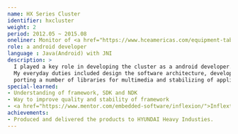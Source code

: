 ```yaml
---
name: HX Series Cluster
identifier: hxcluster
weight: 2
period: 2012.05 ~ 2015.08
oneliner: Monitor of <a href="https://www.hceamericas.com/equipment-tab/crawler-excavators/">HX series crawler and excavator</a> of <a href="http://english.hhi.co.kr/">HHI</a> 
role: a android developer
language : Java(Android) with JNI
description: >
  I played a key role in developing the cluster as a android developer.
  My everyday duties included design the software architecture, development, 
  porting a number of libraries for multimedia and stabilizing of application.
special-learned:
- Understanding of framework, SDK and NDK
- Way to improve quality and stability of framework
- <a href="https://www.mentor.com/embedded-software/inflexion/">Inflextion UI</a>
achievements:
- Produced and delivered the products to HYUNDAI Heavy Industies.
---
```


